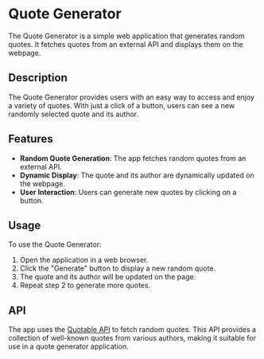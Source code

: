# Quote Generator

The Quote Generator is a simple web application that generates random quotes. It fetches quotes from an external API and displays them on the webpage.

## Description

The Quote Generator provides users with an easy way to access and enjoy a variety of quotes. With just a click of a button, users can see a new randomly selected quote and its author.

## Features

- **Random Quote Generation**: The app fetches random quotes from an external API.
- **Dynamic Display**: The quote and its author are dynamically updated on the webpage.
- **User Interaction**: Users can generate new quotes by clicking on a button.

## Usage

To use the Quote Generator:

1. Open the application in a web browser.
2. Click the "Generate" button to display a new random quote.
3. The quote and its author will be updated on the page.
4. Repeat step 2 to generate more quotes.

## API

The app uses the [Quotable API](https://api.quotable.io/) to fetch random quotes. This API provides a collection of well-known quotes from various authors, making it suitable for use in a quote generator application.